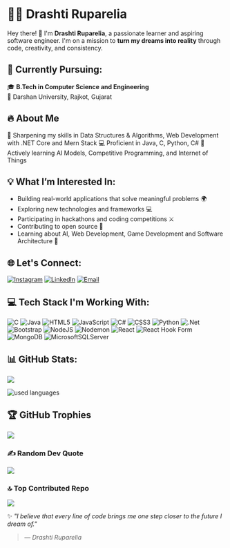 # 👩‍💻 Drashti Ruparelia

Hey there! 👋 I'm **Drashti Ruparelia**, a passionate learner and aspiring software engineer. I'm on a mission to **turn my dreams into reality**  through code, creativity, and consistency.

## 🌱 Currently Pursuing:
🎓 **B.Tech in Computer Science and Engineering**  
📍 Darshan University, Rajkot, Gujarat

## 🔥 About Me
📌 Sharpening my skills in Data Structures & Algorithms, Web Development with .NET Core and Mern Stack
💻 Proficient in Java, C, Python, C#
🎯 Actively learning AI Models, Competitive Programming, and Internet of Things

## 💡 What I’m Interested In:
- Building real-world applications that solve meaningful problems 🌍
- Exploring new technologies and frameworks 💻
- Participating in hackathons and coding competitions ⚔️
- Contributing to open source 🔗
- Learning about AI, Web Development, Game Development and Software Architecture 🚀

## 🌐 Let's Connect:
[![Instagram](https://img.shields.io/badge/Instagram-%23E4405F.svg?logo=Instagram&logoColor=white)](https://instagram.com/d_dr.as.hti_r) [![LinkedIn](https://img.shields.io/badge/LinkedIn-%230077B5.svg?logo=linkedin&logoColor=white)](https://linkedin.com/in/drashti-ruparelia-67b7432b6) [![Email](https://img.shields.io/badge/Email-%23D14836.svg?logo=gmail&logoColor=white)](mailto:drashtiruparelia.678@gmail.com)

## 💻 Tech Stack I'm Working With:
![C](https://img.shields.io/badge/c-%2300599C.svg?style=for-the-badge&logo=c&logoColor=white) ![Java](https://img.shields.io/badge/java-%23ED8B00.svg?style=for-the-badge&logo=openjdk&logoColor=white) ![HTML5](https://img.shields.io/badge/html5-%23E34F26.svg?style=for-the-badge&logo=html5&logoColor=white) ![JavaScript](https://img.shields.io/badge/javascript-%23323330.svg?style=for-the-badge&logo=javascript&logoColor=%23F7DF1E) ![C#](https://img.shields.io/badge/c%23-%23239120.svg?style=for-the-badge&logo=csharp&logoColor=white) ![CSS3](https://img.shields.io/badge/css3-%231572B6.svg?style=for-the-badge&logo=css3&logoColor=white) ![Python](https://img.shields.io/badge/python-3670A0?style=for-the-badge&logo=python&logoColor=ffdd54) ![.Net](https://img.shields.io/badge/.NET-5C2D91?style=for-the-badge&logo=.net&logoColor=white) ![Bootstrap](https://img.shields.io/badge/bootstrap-%238511FA.svg?style=for-the-badge&logo=bootstrap&logoColor=white) ![NodeJS](https://img.shields.io/badge/node.js-6DA55F?style=for-the-badge&logo=node.js&logoColor=white) ![Nodemon](https://img.shields.io/badge/NODEMON-%23323330.svg?style=for-the-badge&logo=nodemon&logoColor=%BBDEAD) ![React](https://img.shields.io/badge/react-%2320232a.svg?style=for-the-badge&logo=react&logoColor=%2361DAFB) ![React Hook Form](https://img.shields.io/badge/React%20Hook%20Form-%23EC5990.svg?style=for-the-badge&logo=reacthookform&logoColor=white) ![MongoDB](https://img.shields.io/badge/MongoDB-%234ea94b.svg?style=for-the-badge&logo=mongodb&logoColor=white) ![MicrosoftSQLServer](https://img.shields.io/badge/Microsoft%20SQL%20Server-CC2927?style=for-the-badge&logo=microsoft%20sql%20server&logoColor=white)
## 📊 GitHub Stats:
![](https://github-readme-stats.vercel.app/api?username=DecentDrashti&theme=dark&hide_border=false&include_all_commits=false&count_private=false)<br/>
<!--![streak](https://github-readme-streak-stats.herokuapp.com/?user=drashtiruparelia&theme=dark&hide_border=false)</br>-->
![used languages](https://github-readme-stats.vercel.app/api/top-langs/?username=DecentDrashti&theme=dark&hide_border=false&include_all_commits=false&count_private=false&layout=compact)

## 🏆 GitHub Trophies
![](https://github-profile-trophy.vercel.app/?username=DecentDrashti&theme=radical&no-frame=false&no-bg=false&margin-w=4)

### ✍ Random Dev Quote
![](https://quotes-github-readme.vercel.app/api?type=horizontal&theme=shadow-green)

### 🔝 Top Contributed Repo
![](https://github-contributor-stats.vercel.app/api?username=DecentDrashti&limit=5&theme=default&combine_all_yearly_contributions=true)

✨ *"I believe that every line of code brings me one step closer to the future I dream of."*  
> — *Drashti Ruparelia*

<!-- Proudly created with GPRM ( https://gprm.itsvg.in ) -->

<!---
- 📫 How to reach me 
- 😄 Pronouns: ...
- ⚡ Fun fact: ...
DecentDrashti/DecentDrashti is a ✨ special ✨ repository because its `README.md` (this file) appears on your GitHub profile.
You can click the Preview link to take a look at your changes.
--->
